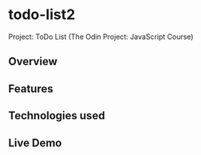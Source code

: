 # todo-list2
Project: ToDo List (The Odin Project: JavaScript Course)

## Overview


## Features

## Technologies used

## Live Demo
